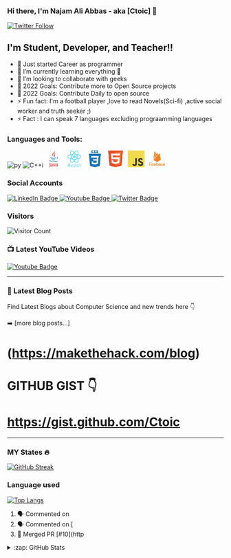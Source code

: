### Hi there, I'm Najam Ali Abbas - aka [Ctoic] 👋
[![Twitter Follow](https://img.shields.io/twitter/follow/Ct0ic?color=1DA1F2&logo=twitter&style=for-the-badge)](https://twitter.com/intent/follow?original_referer=https%3A%2F%2Fgithub.com%2FCtOic&screen_name=Ct0ic)

## I'm Student, Developer, and Teacher!!

- 🔭 Just started Career as programmer
- 🌱 I’m currently learning everything 🤣
- 👯 I’m looking to collaborate with geeks 
- 🥅 2022 Goals: Contribute more to Open Source projects
- 🥅 2022 Goals: Contribute Daily to open source 
- ⚡ Fun fact: I'm a football player ,love to read Novels(Sci-fi) ,active social worker and truth seeker ;)
- ⚡ Fact : I can speak 7 languages excluding prograamming languages 


### Languages and Tools:
<div>

![py](https://user-images.githubusercontent.com/90936436/179396520-68dae8d3-985c-4089-b68b-775ab792af0a.png)
![C++i](https://user-images.githubusercontent.com/90936436/179396581-6943e00e-9659-458b-9df3-0a11fae6fa87.png)
  <img src="https://github.com/devicons/devicon/blob/master/icons/java/java-original-wordmark.svg" title="Java" alt="Java" width="40" height="40"/>&nbsp;
  <img src="https://github.com/devicons/devicon/blob/master/icons/react/react-original-wordmark.svg" title="React" alt="React" width="40" height="40"/>&nbsp;
  <img src="https://github.com/devicons/devicon/blob/master/icons/css3/css3-plain-wordmark.svg"  title="CSS3" alt="CSS" width="40" height="40"/>&nbsp;
  <img src="https://github.com/devicons/devicon/blob/master/icons/html5/html5-original.svg" title="HTML5" alt="HTML" width="40" height="40"/>&nbsp;
  <img src="https://github.com/devicons/devicon/blob/master/icons/javascript/javascript-original.svg" title="JavaScript" alt="JavaScript" width="40" height="40"/>&nbsp;
  <img src="https://github.com/devicons/devicon/blob/master/icons/firebase/firebase-plain-wordmark.svg" title="Firebase" alt="Firebase" width="40" height="
  ![Untitled design (6)](https://user-images.githubusercontent.com/90936436/179396612-15163290-c4a8-4e63-b525-f8b4eae9036f.png)
40"/>&nbsp;
  
 
 
</div>

### Social Accounts
<div id="badges">
  <a href="https://www.linkedin.com/in/najam-ali-abbas-614211216/">
    <img src="https://img.shields.io/badge/LinkedIn-blue?style=for-the-badge&logo=linkedin&logoColor=white" alt="LinkedIn Badge"/>
  </a>
  <a href="https://www.youtube.com/channel/UC4ZY1JKm3nuqX3XcCf9l0xQ/featured">
    <img src="https://img.shields.io/badge/YouTube-red?style=for-the-badge&logo=youtube&logoColor=white" alt="Youtube Badge"/>
  </a>
  <a href="https://twitter.com/Ct0ic">
    <img src="https://img.shields.io/badge/Twitter-blue?style=for-the-badge&logo=twitter&logoColor=white" alt="Twitter Badge"/>
  </a>
</div>

### Visitors
![Visitor Count](https://profile-counter.glitch.me/{Ctoic}/count.svg)
### 📺 Latest YouTube Videos

<a href="https://www.youtube.com/channel/UC4ZY1JKm3nuqX3XcCf9l0xQ/featured">
    <img src="https://img.shields.io/badge/YouTube-red?style=for-the-badge&logo=youtube&logoColor=white" alt="Youtube Badge"/>
  </a>

---

### 📕 Latest Blog Posts
<!-- BLOG-POST-LIST:START -->
Find Latest Blogs about Computer Science and new trends here 👇

➡️ [more blog posts...]
# (https://makethehack.com/blog)
# GITHUB GIST 👇
# https://gist.github.com/Ctoic

---
  ### MY States 🔥
  [![GitHub Streak](http://github-readme-streak-stats.herokuapp.com?user=Ctoic&theme=dark&background=000000)](https://git.io/streak-stats)
  
  ### Language used 
   [![Top Langs](https://github-readme-stats.vercel.app/api/top-langs/?username=Ctoic)](https://github.com/anuraghazra/github-readme-stats)

 

  
<!--START_SECTION:activity-->
1. 🗣 Commented on 
4. 🗣 Commented on [
5. 🎉 Merged PR [#10](http
<!--END_SECTION:activity-->

</details>

<details>
  <summary>:zap: GitHub Stats</summary>

  <img align="left" alt="codeSTACKr's GitHub Stats" src="https://github-readme-stats.codestackr.vercel.app/api?username=codeSTACKr&show_icons=true&hide_border=true" />

</details>


[twitter]: https://twitter.com/Ctoic
[instagram]: https://instagram.com/Ctoic
[linkedin]: https://linkedin.com/in/NajamAliAbbas
[webdevplaylist]: https://www.youtube.com/playlist?list=PLkwxH9e_vrAJ0WbEsFA9W3I1W-g_BTsbt
[jsplaylist]: https://www.youtube.com/playlist?list=PLkwxH9e_vrALRJKu7wfXby3MKeflhTu6B
[cssplaylist]: https://www.youtube.com/playlist?list=PLkwxH9e_vrALSdvZuEh6gqQdmDoDIoqz4
[reactplaylist]: https://www.youtube.com/playlist?list=PLkwxH9e_vrAK4TdffpxKY3QGyHCpxFcQ0
